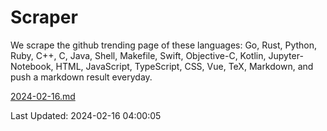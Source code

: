 # Scraper

We scrape the github trending page of these languages: Go, Rust, Python, Ruby, C++, C, Java, Shell, Makefile, Swift, Objective-C, Kotlin, Jupyter-Notebook, HTML, JavaScript, TypeScript, CSS, Vue, TeX, Markdown, and push a markdown result everyday.

[2024-02-16.md](https://github.com/yangwenmai/github-trending-backup/blob/master/2024-02-16.md)

Last Updated: 2024-02-16 04:00:05